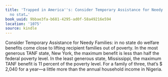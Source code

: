 ```yaml
---
title: 'Trapped in America''s: Consider Temporary Assistance for Needy Families: in
  no stat…'
book_uuid: 9bbae3fa-b681-4295-ad0f-58a49216e594
location: '1075'
source: kindle
---
```


Consider Temporary Assistance for Needy Families: in no state do welfare benefits come close to lifting recipient families out of poverty. In the most generous TANF state, New York, the maximum benefit is less than half the federal poverty level. In the least generous state, Mississippi, the maximum TANF benefit is 11 percent of the poverty level. For a family of three, that’s $ 2,040 for a year—a little more than the annual household income in Nigeria.